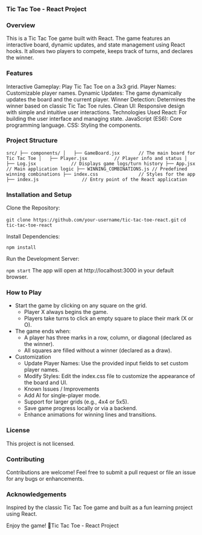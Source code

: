 ### Tic Tac Toe - React Project

### Overview
This is a Tic Tac Toe game built with React. The game features an interactive board, dynamic updates, and state management using React hooks. It allows two players to compete, keeps track of turns, and declares the winner.

### Features
Interactive Gameplay: Play Tic Tac Toe on a 3x3 grid.
Player Names: Customizable player names.
Dynamic Updates: The game dynamically updates the board and the current player.
Winner Detection: Determines the winner based on classic Tic Tac Toe rules.
Clean UI: Responsive design with simple and intuitive user interactions.
Technologies Used
React: For building the user interface and managing state.
JavaScript (ES6): Core programming language.
CSS: Styling the components.

### Project Structure

`src/
├── components/
│   ├── GameBoard.jsx       // The main board for Tic Tac Toe
│   ├── Player.jsx          // Player info and status
│   ├── Log.jsx             // Displays game logs/turn history
├── App.jsx                 // Main application logic
├── WINNING_COMBINATIONS.js // Predefined winning combinations
├── index.css               // Styles for the app
├── index.js                // Entry point of the React application`

### Installation and Setup

Clone the Repository:

`git clone https://github.com/your-username/tic-tac-toe-react.git`
`cd tic-tac-toe-react`

Install Dependencies:

`npm install`

Run the Development Server:

`npm start`
The app will open at http://localhost:3000 in your default browser.

### How to Play

- Start the game by clicking on any square on the grid.
  - Player X always begins the game.
  - Players take turns to click an empty square to place their mark (X or O).
- The game ends when:
  - A player has three marks in a row, column, or diagonal (declared as the winner).
  - All squares are filled without a winner (declared as a draw).
- Customization
  - Update Player Names: Use the provided input fields to set custom player names.
  - Modify Styles: Edit the index.css file to customize the appearance of the board and UI.
  - Known Issues / Improvements
  - Add AI for single-player mode.
  - Support for larger grids (e.g., 4x4 or 5x5).
  - Save game progress locally or via a backend.
  - Enhance animations for winning lines and transitions.

### License
This project is not licensed.

### Contributing
Contributions are welcome! Feel free to submit a pull request or file an issue for any bugs or enhancements.

### Acknowledgements
Inspired by the classic Tic Tac Toe game and built as a fun learning project using React.

Enjoy the game! 🎉Tic Tac Toe - React Project
